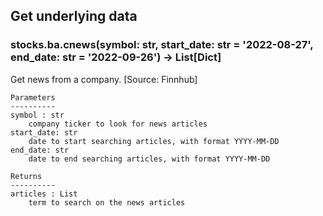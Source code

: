 ## Get underlying data 
### stocks.ba.cnews(symbol: str, start_date: str = '2022-08-27', end_date: str = '2022-09-26') -> List[Dict]

Get news from a company. [Source: Finnhub]

    Parameters
    ----------
    symbol : str
        company ticker to look for news articles
    start_date: str
        date to start searching articles, with format YYYY-MM-DD
    end_date: str
        date to end searching articles, with format YYYY-MM-DD

    Returns
    ----------
    articles : List
        term to search on the news articles
